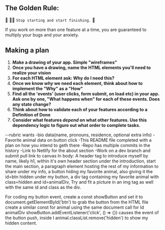 ## The Golden Rule:

🦸 🦸‍♂️ `Stop starting and start finishing.` 🏁

If you work on more than one feature at a time, you are guaranteed to multiply your bugs and your anxiety.

## Making a plan

1. **Make a drawing of your app. Simple "wireframes"**
1. **Once you have a drawing, name the HTML elements you'll need to realize your vision**
1. **For each HTML element ask: Why do I need this?**
1. **Once we know _why_ we need each element, think about how to implement the "Why" as a "How"**
1. **Find all the 'events' (user clicks, form submit, on load etc) in your app. Ask one by one, "What happens when" for each of these events. Does any state change?**
1. **Think about how to validate each of your features according to a Definition of Done**
1. **Consider what features _depend_ on what other features. Use this dependency logic to figure out what order to complete tasks.**

--rubric wants
-bio data(name, pronouns, residence, optional extra info)
-Favorite animal data on button click
-This README file completed with a plan on how you intend to geth there
-Repo has multiple commits in the history
-Link to Netlify for the about section
-Work on a dev branch and submit pull link to canvas
In body:
A header tag to introduce myself by name, likely h1, within it's own header section
under the introduction, start the main section, a paragraph element hosting the rest of my information to share
under my info, a button hiding my favorite animal, also giving it the id=btn
hidden under my button, a div tag containing my favorite animal with class=hidden and id=animalDiv, Try and fit a picture in an img tag as well with the same id and class as the div.

For coding my button event, create a const showButton and set it to document.getElementById('btn') to grab the button from the HTML file
create a similar const for animal using the same document call for Id animalDiv
showButton.addEventListener('click', () => {}) causes the event of the button push, inside I animal.classList.remove('hidden') to show my hidden content.